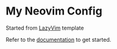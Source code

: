 # My Neovim Config

Started from [LazyVim](https://github.com/LazyVim/LazyVim) template

Refer to the [documentation](https://lazyvim.github.io/installation) to get started.
